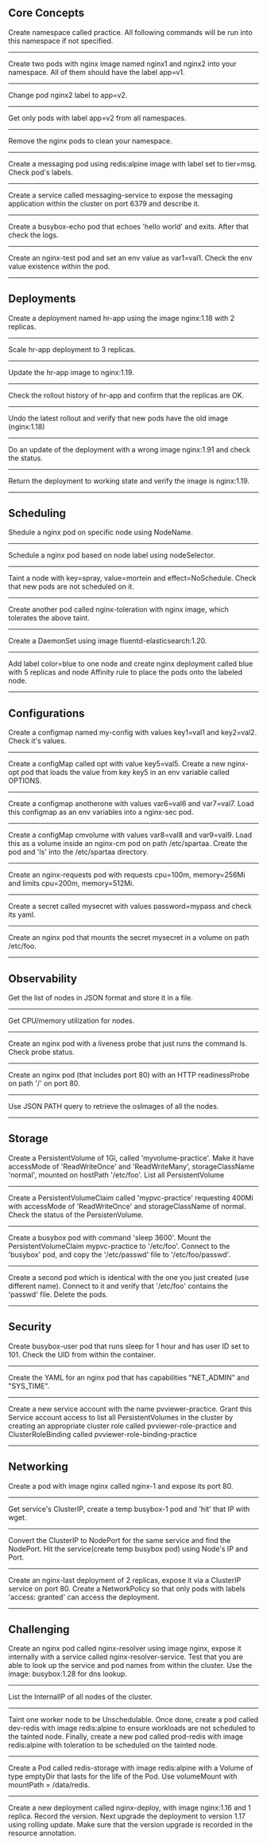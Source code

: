 ## Core Concepts
Create namespace called practice. All following commands will be run into this namespace if not specified.

---
Create two pods with nginx image named nginx1 and nginx2 into your namespace. All of them should have the label app=v1.

---
Change pod nginx2 label to app=v2.

---
Get only pods with label app=v2 from all namespaces.

---
Remove the nginx pods to clean your namespace.

---
Create a messaging pod using redis:alpine image with label set to tier=msg. Check pod's labels.

---
Create a service called messaging-service to expose the messaging application within the cluster on port 6379 and describe it.

---
Create a busybox-echo pod that echoes 'hello world' and exits. After that check the logs.

---
Create an nginx-test pod and set an env value as var1=val1. Check the env value existence within the pod.

---
## Deployments
Create a deployment named hr-app using the image nginx:1.18 with 2 replicas.

---
Scale hr-app deployment to 3 replicas.

---
Update the hr-app image to nginx:1.19.

---
Check the rollout history of hr-app and confirm that the replicas are OK.

---
Undo the latest rollout and verify that new pods have the old image (nginx:1.18)

---
Do an update of the deployment with a wrong image nginx:1.91 and check the status.

---
Return the deployment to working state and verify the image is nginx:1.19.

---
## Scheduling
Shedule a nginx pod on specific node using NodeName.

---
Schedule a nginx pod based on node label using nodeSelector.

---
Taint a node with key=spray, value=mortein and effect=NoSchedule. Check that new pods are not scheduled on it.

---
Create another pod called nginx-toleration with nginx image, which tolerates the above taint.

---
Create a DaemonSet using image fluentd-elasticsearch:1.20.

---
Add label color=blue to one node and create nginx deployment called blue with 5 replicas and node Affinity rule to place the pods onto the labeled node.

---
## Configurations
Create a configmap named my-config with values key1=val1 and key2=val2. Check it's values.

---
Create a configMap called opt with value key5=val5. Create a new nginx-opt pod that loads the value from key key5 in an env variable called OPTIONS.

---
Create a configmap anotherone with values var6=val6 and var7=val7. Load this configmap as an env variables into a nginx-sec pod.

---
Create a configMap cmvolume with values var8=val8 and var9=val9. Load this as a volume inside an nginx-cm pod on path /etc/spartaa. Create the pod and 'ls' into the /etc/spartaa directory.

---
Create an nginx-requests pod with requests cpu=100m, memory=256Mi and limits cpu=200m, memory=512Mi.

---
Create a secret called mysecret with values password=mypass and check its yaml.

---
Create an nginx pod that mounts the secret mysecret in a volume on path /etc/foo.

---
## Observability
Get the list of nodes in JSON format and store it in a file.

---
Get CPU/memory utilization for nodes.

---
Create an nginx pod with a liveness probe that just runs the command ls. Check probe status.

---
Create an nginx pod (that includes port 80) with an HTTP readinessProbe on path '/' on port 80.

---
Use JSON PATH query to retrieve the osImages of all the nodes.

---
## Storage
Create a PersistentVolume of 1Gi, called 'myvolume-practice'. Make it have accessMode of 'ReadWriteOnce' and 'ReadWriteMany', storageClassName 'normal', mounted on hostPath '/etc/foo'. List all PersistentVolume

---
Create a PersistentVolumeClaim called 'mypvc-practice' requesting 400Mi with accessMode of 'ReadWriteOnce' and storageClassName of normal. Check the status of the PersistenVolume.

---
Create a busybox pod with command 'sleep 3600'. Mount the PersistentVolumeClaim mypvc-practice to '/etc/foo'. Connect to the 'busybox' pod, and copy the '/etc/passwd' file to '/etc/foo/passwd'.

---
Create a second pod which is identical with the one you just created (use different name). Connect to it and verify that '/etc/foo' contains the 'passwd' file. Delete the pods.

---
## Security
Create busybox-user pod that runs sleep for 1 hour and has user ID set to 101. Check the UID from within the container.

---
Create the YAML for an nginx pod that has capabilities "NET_ADMIN" and "SYS_TIME".

---
Create a new service account with the name pvviewer-practice. Grant this Service account access to list all PersistentVolumes in the cluster by creating an appropriate cluster role called pvviewer-role-practice and ClusterRoleBinding called pvviewer-role-binding-practice

---
## Networking
Create a pod with image nginx called nginx-1 and expose its port 80.

---
Get service's ClusterIP, create a temp busybox-1 pod and 'hit' that IP with wget.

---
Convert the ClusterIP to NodePort for the same service and find the NodePort. Hit the service(create temp busybox pod) using Node's IP and Port.

---
Create an nginx-last deployment of 2 replicas, expose it via a ClusterIP service on port 80. Create a NetworkPolicy so that only pods with labels 'access: granted' can access the deployment.

---
## Challenging
Create an nginx pod called nginx-resolver using image nginx, expose it internally with a service called nginx-resolver-service. Test that you are able to look up the service and pod names from within the cluster. Use the image: busybox:1.28 for dns lookup.

---
List the InternalIP of all nodes of the cluster.

---
Taint one worker node to be Unschedulable. Once done, create a pod called dev-redis with image redis:alpine to ensure workloads are not scheduled to the tainted node. Finally, create a new pod called prod-redis with image redis:alpine with toleration to be scheduled on the tainted node.

---
Create a Pod called redis-storage with image redis:alpine with a Volume of type emptyDir that lasts for the life of the Pod. Use volumeMount with mountPath = /data/redis.

---
Create a new deployment called nginx-deploy, with image nginx:1.16 and 1 replica. Record the version. Next upgrade the deployment to version 1.17 using rolling update. Make sure that the version upgrade is recorded in the resource annotation.
